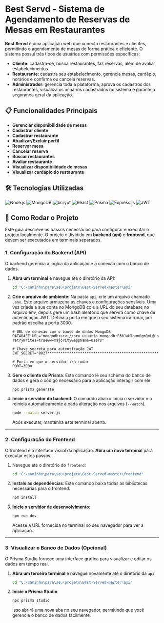 # Best Servd - Sistema de Agendamento de Reservas de Mesas em Restaurantes

**Best Servd** é uma aplicação web que conecta restaurantes e clientes, permitindo o agendamento de mesas de forma prática e eficiente. O sistema possui três tipos de usuários com permissões específicas:  
- **Cliente**: cadastra-se, busca restaurantes, faz reservas, além de avaliar estabelecimentos.  
- **Restaurante**: cadastra seu estabelecimento, gerencia mesas, cardápio, horários e confirma ou cancela reservas.  
- **Administrador**: gerencia toda a plataforma, aprova os cadastros dos restaurantes, visualiza os usuários cadastrados no sistema e garante a segurança geral da aplicação.

## 📋 Funcionalidades Principais

- **Gerenciar disponibilidade de mesas**
- **Cadastrar cliente**  
- **Cadastrar restaurante**
- **Atualizar/Excluir perfil**  
- **Reservar mesa**
- **Cancelar reserva**  
- **Buscar restaurantes**   
- **Avaliar restaurante**   
- **Visualizar disponibilidade de mesas**  
- **Visualizar cardápio do restaurante**  

## **🛠️ Tecnologias Utilizadas**

![Node.js](https://img.shields.io/badge/Node.js-339933?style=for-the-badge&logo=node.js&logoColor=white)
![MongoDB](https://img.shields.io/badge/MongoDB-47A248?style=for-the-badge&logo=mongodb&logoColor=white)
![bcrypt](https://img.shields.io/badge/bcrypt-3383FF?style=for-the-badge&logo=keycdn&logoColor=white)
![React](https://img.shields.io/badge/React-61DAFB?style=for-the-badge&logo=react&logoColor=black)
![Prisma](https://img.shields.io/badge/Prisma-2D3748?style=for-the-badge&logo=prisma&logoColor=white)
![Express.js](https://img.shields.io/badge/Express.js-000000?style=for-the-badge&logo=express&logoColor=white)
![JWT](https://img.shields.io/badge/JWT-000000?style=for-the-badge&logo=jsonwebtokens&logoColor=white)

## **🚀 Como Rodar o Projeto**

Este guia descreve os passos necessários para configurar e executar o projeto localmente. O projeto é dividido em **backend (api)** e **frontend**, que devem ser executados em terminais separados.

### 1. Configuração do Backend (API)

O backend gerencia a lógica da aplicação e a conexão com o banco de dados.

1.  **Abra um terminal** e navegue até o diretório da API:
    ```bash
    cd "C:\caminho\para\seu\projeto\Best-Served-master\api"
    ```

2.  **Crie o arquivo de ambiente**:
    Na pasta `api`, crie um arquivo chamado `.env`. Este arquivo armazena as chaves e configurações sensíveis. Uma vez criada a sua conta no MongoDB cole a URL do seu database no arquivo env, depois gere um hash aleatório que servirá como chave de autenticação JWT. Defina a porta em que o seu sistema irá rodar, por padrão escolha a porta 3000.

    ```env
    # URL de conexão com o banco de dados MongoDB
    DATABASE_URL="mongodb+srv://seu_usuario_mongodb:P3bJaUTgun0qmQnL@users.ybsabac.mongodb.net/Users?retryWrites=true&w=majority&appName=Users"

    # Chave secreta para autenticação JWT
    JWT_SECRET="8027*******************************************************55f7"
    
    # Porta em que o servidor irá rodar
    PORT=3000
    ```

3.  **Gere o cliente do Prisma**:
    Este comando lê seu schema do banco de dados e gera o código necessário para a aplicação interagir com ele.
    ```bash
    npx prisma generate
    ```

4.  **Inicie o servidor do backend**:
    O comando abaixo inicia o servidor e o reinicia automaticamente a cada alteração nos arquivos (`--watch`).
    ```bash
    node --watch server.js
    ```
    Após executar, mantenha este terminal aberto.

---

### 2. Configuração do Frontend

O frontend é a interface visual da aplicação. **Abra um novo terminal** para executar estes passos.

1.  Navegue até o diretório do `frontend`:
    ```bash
    cd "C:\caminho\para\seu\projeto\Best-Served-master\frontend"
    ```

2.  **Instale as dependências**:
    Este comando baixa todas as bibliotecas necessárias para o frontend.
    ```bash
    npm install
    ```

3.  **Inicie o servidor de desenvolvimento**:
    ```bash
    npm run dev
    ```
    Acesse a URL fornecida no terminal no seu navegador para ver a aplicação.

---

### 3. Visualizar o Banco de Dados (Opcional) 

O Prisma Studio fornece uma interface gráfica para visualizar e editar os dados em tempo real.

1.  **Abra um terceiro terminal** e navegue novamente até o diretório da `api`:
    ```bash
    cd "C:\caminho\para\seu\projeto\Best-Served-master\api"
    ```

2.  **Inicie o Prisma Studio**:
    ```bash
    npx prisma studio
    ```
    Isso abrirá uma nova aba no seu navegador, permitindo que você gerencie o banco de dados facilmente.

